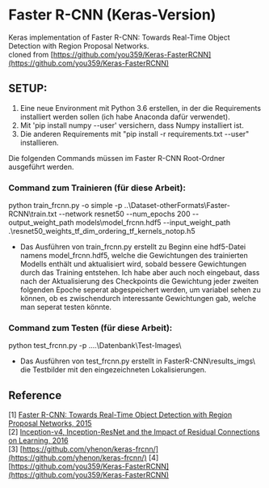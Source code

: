 # Faster R-CNN (Keras-Version)
Keras implementation of Faster R-CNN: Towards Real-Time Object Detection with Region Proposal Networks.<br/>
cloned from [https://github.com/you359/Keras-FasterRCNN](https://github.com/you359/Keras-FasterRCNN)

## SETUP:

1) Eine neue Environment mit Python 3.6 erstellen, in der die Requirements installiert werden sollen (ich habe Anaconda dafür verwendet).
2) Mit 'pip install numpy --user' versichern, dass Numpy installiert ist.
3) Die anderen Requirements mit "pip install -r requirements.txt --user" installieren.

Die folgenden Commands müssen im Faster R-CNN Root-Ordner ausgeführt werden.

### Command zum Trainieren (für diese Arbeit):
python train_frcnn.py -o simple -p ..\Dataset-otherFormats\Faster-RCNN\train.txt --network resnet50 --num_epochs 200 --output_weight_path models\model_frcnn.hdf5 --input_weight_path .\resnet50_weights_tf_dim_ordering_tf_kernels_notop.h5

- Das Ausführen von train_frcnn.py erstellt zu Beginn eine hdf5-Datei namens model_frcnn.hdf5, welche die Gewichtungen des trainierten Modells enthält und aktualisiert wird, sobald bessere Gewichtungen durch das Training entstehen. Ich habe aber auch noch eingebaut, dass nach der Aktualisierung des Checkpoints die Gewichtung jeder zweiten folgenden Epoche seperat abgespeichert werden, um variabel sehen zu können, ob es zwischendurch interessante Gewichtungen gab, welche man seperat testen könnte.

### Command zum Testen (für diese Arbeit):
python test_frcnn.py -p ..\..\Datenbank\Test-Images\ 

- Das Ausführen von test_frcnn.py erstellt in FasterR-CNN\results_imgs\ die Testbilder mit den eingezeichneten Lokalisierungen.

## Reference
[1] [Faster R-CNN: Towards Real-Time Object Detection with Region Proposal Networks, 2015](https://arxiv.org/pdf/1506.01497.pdf) <br/>
[2] [Inception-v4, Inception-ResNet and the Impact of Residual Connections on Learning, 2016](https://arxiv.org/pdf/1602.07261.pdf) <br/>
[3] [https://github.com/yhenon/keras-frcnn/](https://github.com/yhenon/keras-frcnn/)
[4] [https://github.com/you359/Keras-FasterRCNN](https://github.com/you359/Keras-FasterRCNN)
